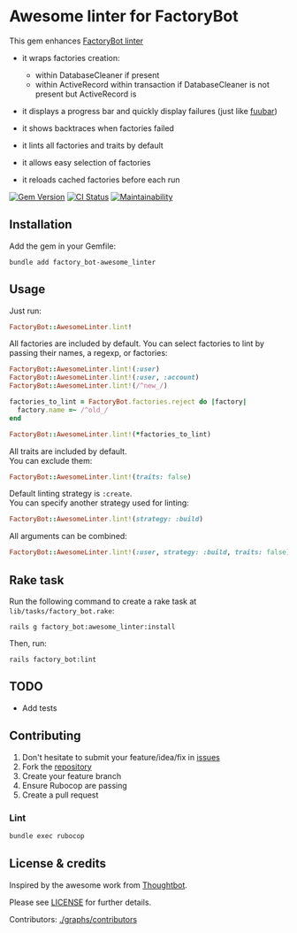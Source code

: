 # Awesome linter for FactoryBot

This gem enhances [FactoryBot linter](https://github.com/thoughtbot/factory_bot/blob/master/GETTING_STARTED.md#linting-factories)

* it wraps factories creation:
  * within DatabaseCleaner if present
  * within ActiveRecord within transaction if DatabaseCleaner is not present but ActiveRecord is

* it displays a progress bar and quickly display failures (just like [fuubar](https://github.com/thekompanee/fuubar))
* it shows backtraces when factories failed
* it lints all factories and traits by default
* it allows easy selection of factories
* it reloads cached factories before each run

[![Gem Version](https://badge.fury.io/rb/factory_bot-awesome_linter.svg)](https://rubygems.org/gems/factory_bot-awesome_linter)
[![CI Status](https://github.com/inkstak/factory_bot-awesome_linter/actions/workflows/ci.yml/badge.svg)](https://github.com/inkstak/factory_bot-awesome_linter/actions/workflows/ci.yml)
[![Maintainability](https://api.codeclimate.com/v1/badges/9bb8b75ea8c66b1a9c94/maintainability)](https://codeclimate.com/github/inkstak/factory_bot-awesome_linter/maintainability)
<!-- [![Test Coverage](https://api.codeclimate.com/v1/badges/9bb8b75ea8c66b1a9c94/test_coverage)](https://codeclimate.com/github/inkstak/factory_bot-awesome_linter/test_coverage) -->

## Installation

Add the gem in your Gemfile:

```shell
bundle add factory_bot-awesome_linter
```

## Usage

Just run:

```ruby
FactoryBot::AwesomeLinter.lint!
```

All factories are included by default.
You can select factories to lint by passing their names, a regexp, or factories:

```ruby
FactoryBot::AwesomeLinter.lint!(:user)
FactoryBot::AwesomeLinter.lint!(:user, :account)
FactoryBot::AwesomeLinter.lint!(/^new_/)

factories_to_lint = FactoryBot.factories.reject do |factory|
  factory.name =~ /^old_/
end

FactoryBot::AwesomeLinter.lint!(*factories_to_lint)
```

All traits are included by default.  
You can exclude them:

```ruby
FactoryBot::AwesomeLinter.lint!(traits: false)
```

Default linting strategy is `:create`.  
You can specify another strategy used for linting:

```ruby
FactoryBot::AwesomeLinter.lint!(strategy: :build)
```

All arguments can be combined:

```ruby
FactoryBot::AwesomeLinter.lint!(:user, strategy: :build, traits: false)
```

## Rake task

Run the following command to create a rake task at `lib/tasks/factory_bot.rake`:

```shell
rails g factory_bot:awesome_linter:install
```

Then, run:

```shell
rails factory_bot:lint
```

## TODO

* Add tests

## Contributing

1. Don't hesitate to submit your feature/idea/fix in [issues](https://github.com/inkstak/factory_bot-awesome_linter)
2. Fork the [repository](https://github.com/inkstak/factory_bot-awesome_linter)
3. Create your feature branch
4. Ensure Rubocop are passing
4. Create a pull request

### Lint

```bash
bundle exec rubocop
```

## License & credits

Inspired by the awesome work from [Thoughtbot](https://github.com/thoughtbot/factory_bot).

Please see [LICENSE](https://github.com/inkstak/factory_bot-awesome_linter/blob/main/LICENSE) for further details.

Contributors: [./graphs/contributors](https://github.com/inkstak/factory_bot-awesome_linter/graphs/contributors)
